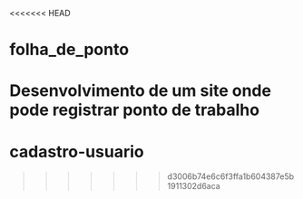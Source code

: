 <<<<<<< HEAD
# folha_de_ponto
Desenvolvimento de um site onde pode registrar ponto de trabalho
=======
# cadastro-usuario
>>>>>>> d3006b74e6c6f3ffa1b604387e5b1911302d6aca

